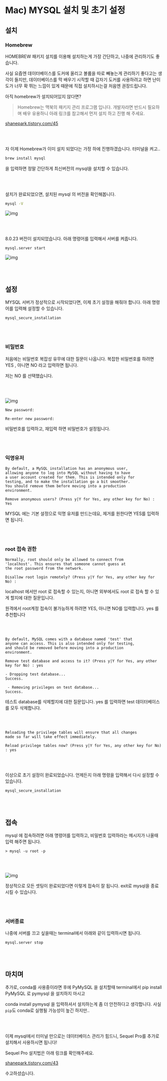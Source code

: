 # Mac) MYSQL 설치 및 초기 설정

## 설치

### Homebrew

 HOMEBREW 패키지 설치를 이용해 설치하는게 가장 간단하고, 나중에 관리하기도 좋습니다. 

사실 요즘엔 데이터베이스를 도커에 올리고 볼륨을 따로 빼놓는게 관리하기 좋다고는 생각이 들지만, 데이터베이스를 막 배우기 시작할 때 갑자기 도커를 사용하려고 하면 난이도가 너무 확 뛰는 느낌이 있게 때문에 직접 설치하시는걸 처음엔 권장드립니다.		

아직 homebrew가 설치되어있지 않다면?

> Homebrew는 맥북의 패키지 관리 프로그램 입니다. 개발자라면 반드시 필요하며 배우 유용하니 아래 링크를 참고해서 먼저 설치 하고 진행 해 주세요.

[shanepark.tistory.com/45](https://shanepark.tistory.com/45)

<br><br>

자 이제 Homebrew가 이미 설치 되었다는 가정 하에 진행하겠습니다. 터미널을 켜고..

```zsh
brew install mysql
```

을 입력하면 정말 간단하게 최신버전의 mysql을 설치할 수 있습니다.

<br><br>

설치가  완료되었으면, 설치된 mysql 의 버전을 확인해봅니다.

```zsh
mysql -V
```

![img](https://raw.githubusercontent.com/Shane-Park/mdblog/main/backend/db/mysql/macMysql.assets/img.png)

<br><br>

8.0.23 버전이 설치되었습니다. 아래 명령어를 입력해서 서버를 켜줍니다.

```
mysql.server start
```

![img](https://raw.githubusercontent.com/Shane-Park/mdblog/main/backend/db/mysql/macMysql.assets/img-20211111193712542.png)

<br><br>

## 설정

MYSQL 서버가 정상적으로 시작되었다면, 이제 초기 설정을 해줘야 합니다. 아래 명령어를 입력해 설정할 수 있습니다.

```zsh
mysql_secure_installation
```

<br><br>

### 비밀번호

처음에는 비밀번호 복잡성 유무에 대한 질문이 나옵니다.  복잡한 비밀번호를 하려면 YES , 아니면 NO 라고 입력하면 됩니다.

저는 NO 를 선택했습니다.

<br><br>

![img](https://raw.githubusercontent.com/Shane-Park/mdblog/main/backend/db/mysql/macMysql.assets/img-20211111193712499.png)

```
New password:

Re-enter new password:
```

비밀번호를 입력하고, 재입력 하면 비밀번호가 설정됩니다.

<br><br>

### 익명유저

```
By default, a MySQL installation has an anonymous user,
allowing anyone to log into MySQL without having to have
a user account created for them. This is intended only for
testing, and to make the installation go a bit smoother.
You should remove them before moving into a production
environment.

Remove anonymous users? (Press y|Y for Yes, any other key for No) : Yes
```

MYSQL 에는 기본 설정으로 익명 유저를 만드는데요, 제거를 원한다면 YES를 입력하면 됩니다.

<br><br>

### root 접속 권한

```
Normally, root should only be allowed to connect from
'localhost'. This ensures that someone cannot guess at
the root password from the network.

Disallow root login remotely? (Press y|Y for Yes, any other key for No) : 
```

localhost 에서만 root 로 접속할 수 있는지, 아니면 외부에서도 root 로 접속 할 수 있게 할지에 대한 질문입니다.

원격에서 root계정 접속이 불가능하게 하려면 YES, 아니면 NO를 입력합니다. yes 를 추천합니다

<br><br>

```
By default, MySQL comes with a database named 'test' that
anyone can access. This is also intended only for testing,
and should be removed before moving into a production
environment.

Remove test database and access to it? (Press y|Y for Yes, any other key for No) : yes

- Dropping test database...
Success.

 - Removing privileges on test database...
Success.
```

테스트 database를 삭제할지에 대한 질문입니다. yes 를 입력하면 test 데이터베이스를 모두 삭제합니다.

<br><br>

```
Reloading the privilege tables will ensure that all changes
made so far will take effect immediately.

Reload privilege tables now? (Press y|Y for Yes, any other key for No) : yes
```

 <br><br>

이상으로 초기 설정이 완료되었습니다. 언제든지 아래 명령을 입력해서 다시 설정할 수 있습니다.

```
mysql_secure_installation
```

 <br><br>

## 접속

mysql 에 접속하려면 아래 명령어를 입력하고, 비밀번호 입력하라는 메시지가 나올때 입력 해주면 됩니다.

```
> mysql -u root -p
```

<br><br>

![img](https://raw.githubusercontent.com/Shane-Park/mdblog/main/backend/db/mysql/macMysql.assets/img-20211111193712479.png)

정상적으로 모든 셋팅이 완료되었다면 이렇게 접속이 잘 됩니다. exit로 mysql을 종료시킬 수 있습니다.

<br><br>

### 서버종료

나중에 서버를 끄고 싶을때는 terminal에서 아래와 같이 입력하시면 됩니다.

```
mysql.server stop
```

<br><br>

## 마치며

추가로, conda를 사용중이라면 후에 PyMySQL 을 설치할때 terminal에서 pip install PyMySQL  로 pymysql 을 설치하지 마시고

conda install pymysql 을 입력하셔서 설치하는게 좀 더 안전하다고 생각합니다. 사실 `pip`도 conda로 실행될 가능성이 높긴 하지만..

 <br><br>

이제 mysql에서 터미널 만으로는 데이터베이스 관리가 힘드니, Sequel Pro를 추가로 설치해서 사용하시면 됩니다!

Sequel Pro 설치법은 아래 링크를 확인해주세요.

[shanepark.tistory.com/43](https://shanepark.tistory.com/43)

수고하셨습니다.